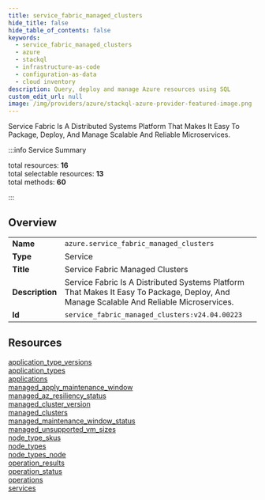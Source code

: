 ```yaml
---
title: service_fabric_managed_clusters
hide_title: false
hide_table_of_contents: false
keywords:
  - service_fabric_managed_clusters
  - azure
  - stackql
  - infrastructure-as-code
  - configuration-as-data
  - cloud inventory
description: Query, deploy and manage Azure resources using SQL
custom_edit_url: null
image: /img/providers/azure/stackql-azure-provider-featured-image.png
---
```


Service Fabric Is A Distributed Systems Platform That Makes It Easy To Package, Deploy, And Manage Scalable And Reliable Microservices.  
    
:::info Service Summary

<div class="row">
<div class="providerDocColumn">
<span>total resources:&nbsp;<b>16</b></span><br />
<span>total selectable resources:&nbsp;<b>13</b></span><br />
<span>total methods:&nbsp;<b>60</b></span><br />
</div>
</div>

:::

## Overview
<table><tbody>
<tr><td><b>Name</b></td><td><code>azure.service_fabric_managed_clusters</code></td></tr>
<tr><td><b>Type</b></td><td>Service</td></tr>
<tr><td><b>Title</b></td><td>Service Fabric Managed Clusters</td></tr>
<tr><td><b>Description</b></td><td>Service Fabric Is A Distributed Systems Platform That Makes It Easy To Package, Deploy, And Manage Scalable And Reliable Microservices.</td></tr>
<tr><td><b>Id</b></td><td><code>service_fabric_managed_clusters:v24.04.00223</code></td></tr>
</tbody></table>

## Resources
<div class="row">
<div class="providerDocColumn">
<a href="/providers/azure/service_fabric_managed_clusters/application_type_versions/">application_type_versions</a><br />
<a href="/providers/azure/service_fabric_managed_clusters/application_types/">application_types</a><br />
<a href="/providers/azure/service_fabric_managed_clusters/applications/">applications</a><br />
<a href="/providers/azure/service_fabric_managed_clusters/managed_apply_maintenance_window/">managed_apply_maintenance_window</a><br />
<a href="/providers/azure/service_fabric_managed_clusters/managed_az_resiliency_status/">managed_az_resiliency_status</a><br />
<a href="/providers/azure/service_fabric_managed_clusters/managed_cluster_version/">managed_cluster_version</a><br />
<a href="/providers/azure/service_fabric_managed_clusters/managed_clusters/">managed_clusters</a><br />
<a href="/providers/azure/service_fabric_managed_clusters/managed_maintenance_window_status/">managed_maintenance_window_status</a><br />
</div>
<div class="providerDocColumn">
<a href="/providers/azure/service_fabric_managed_clusters/managed_unsupported_vm_sizes/">managed_unsupported_vm_sizes</a><br />
<a href="/providers/azure/service_fabric_managed_clusters/node_type_skus/">node_type_skus</a><br />
<a href="/providers/azure/service_fabric_managed_clusters/node_types/">node_types</a><br />
<a href="/providers/azure/service_fabric_managed_clusters/node_types_node/">node_types_node</a><br />
<a href="/providers/azure/service_fabric_managed_clusters/operation_results/">operation_results</a><br />
<a href="/providers/azure/service_fabric_managed_clusters/operation_status/">operation_status</a><br />
<a href="/providers/azure/service_fabric_managed_clusters/operations/">operations</a><br />
<a href="/providers/azure/service_fabric_managed_clusters/services/">services</a><br />
</div>
</div>
